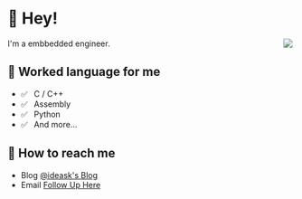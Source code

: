 # 👋 Hey!

<img align="right" src="https://github-readme-stats.vercel.app/api?username=ideask&show_icons=true&title_color=ff2686&icon_color=ff2686&text_color=403339&bg_color=ffffff&hide_title=false" />

I'm a embbedded engineer.

## 💬 Worked language for me

- ✅ ⁠ ⁢⁣⁡⁠ ⁢⁣⁡C / C++ 
- ✅ ⁠ ⁢⁣⁡⁠ ⁢⁣⁡Assembly
- ✅ ⁠ ⁢⁣⁡⁠ ⁢⁣⁡Python
- ✅ ⁠ ⁢⁣⁡⁠ ⁢⁣⁡And more...

## 📮 How to reach me

- Blog [@ideask's Blog](https://ideask.github.io)
- Email [Follow Up Here](mailto:ideask@outlook.com)

